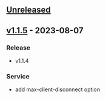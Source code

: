 <a name="unreleased"></a>
## [Unreleased]


<a name="v1.1.5"></a>
## [v1.1.5] - 2023-08-07
### Release
- v1.1.4

### Service
- add max-client-disconnect option


[Unreleased]: https://github.com/squarescale/squarescale-cli/compare/v1.1.5...HEAD
[v1.1.5]: https://github.com/squarescale/squarescale-cli/compare/v1.1.4...v1.1.5
